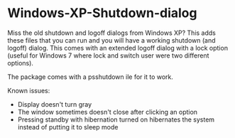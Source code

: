 # Windows-XP-Shutdown-dialog

Miss the old shutdown and logoff dialogs from Windows XP? This adds these files that you can run and you will have a working shutdown (and logoff) dialog.
This comes with an extended logoff dialog with a lock option (useful for Windows 7 where lock and switch user were two different options).

The package comes with a psshutdown ile for it to work.

Known issues:
- Display doesn't turn gray
- The window sometimes doesn't close after clicking an option
- Pressing standby with hibernation turned on hibernates the system instead of putting it to sleep mode
